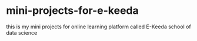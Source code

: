 # mini-projects-for-e-keeda
this is my mini projects for online learning platform called E-Keeda school of data science 
